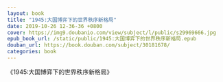 ```yaml
---
layout: book
title: "1945:大国博弈下的世界秩序新格局"
date: 2019-10-26 12-36-36 +0800
cover: https://img9.doubanio.com/view/subject/l/public/s29969666.jpg
epub_book_url: /static/public/1945:大国博弈下的世界秩序新格局.epub
douban_url: https://book.douban.com/subject/30181678/
categories: book
---
```


《1945:大国博弈下的世界秩序新格局》